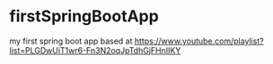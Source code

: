 # firstSpringBootApp
my first spring boot app based at https://www.youtube.com/playlist?list=PLGDwUiT1wr6-Fn3N2oqJpTdhGjFHnIIKY
